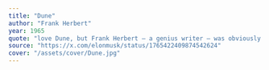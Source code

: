 ```yaml
---
title: "Dune"
author: "Frank Herbert"
year: 1965
quote: "love Dune, but Frank Herbert – a genius writer – was obviously tripping balls writing that book. Can’t expect total coherence in a situation like that 😂 My guess is that he was high af lying on the lawn one day and saw an earthworm and thought “what if it was REALLY BIG”."
source: "https://x.com/elonmusk/status/1765422409874542624"
cover: "/assets/cover/Dune.jpg"
---
```

